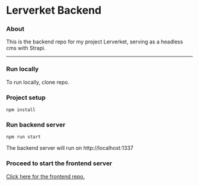 # Lerverket Backend #
### About
This is the backend repo for my project Lerverket, serving as a headless cms with Strapi.

****
### Run locally
To run locally, clone repo.

### Project setup
```
npm install
```

### Run backend server
```
npm run start
```
The backend server will run on http://localhost:1337

### Proceed to start the frontend server
[Click here for the frontend repo.](https://github.com/LouLapins/lerverket-frontend)